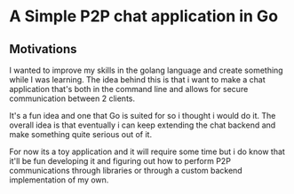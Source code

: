 # A Simple P2P chat application in Go

## Motivations
I wanted to improve my skills in the golang language and create something
while I was learning.
The idea behind this is that i want to make a chat application that's both in the command line
and allows for secure communication between 2 clients.

It's a fun idea and one that Go is suited for so i thought i would do it.
The overall idea is that eventually i can keep extending the chat backend and make
something quite serious out of it.

For now its a toy application and it will require some time but i do know that
it'll be fun developing it and figuring out how to perform P2P communications
through libraries or through a custom backend implementation of my own.



